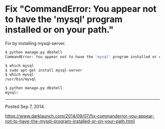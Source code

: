 # Fix "CommandError: You appear not to have the 'mysql' program installed or on your path."

Fix by installing mysql-server.

```bash
$ python manage.py dbshell
CommandError: You appear not to have the 'mysql' program installed or on your path.

$ which mysql
$ sudo apt-get install mysql-server
$ which mysql
/usr/bin/mysql

$ python manage.py dbshell
mysql>
```

---

Posted Sep 7, 2014.

https://www.darklaunch.com/2014/09/07/fix-commanderror-you-appear-not-to-have-the-mysql-program-installed-or-on-your-path.html